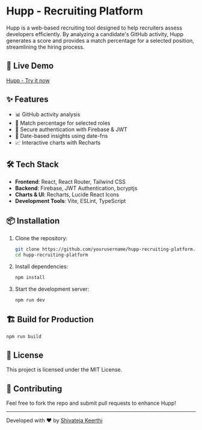 # Hupp - Recruiting Platform

Hupp is a web-based recruiting tool designed to help recruiters assess developers efficiently. By analyzing a candidate's GitHub activity, Hupp generates a score and provides a match percentage for a selected position, streamlining the hiring process.

## 🚀 Live Demo
[Hupp - Try it now](https://hupp.netlify.app)

## ✨ Features
- 📊 GitHub activity analysis
- 🔢 Match percentage for selected roles
- 🔐 Secure authentication with Firebase & JWT
- 📅 Date-based insights using date-fns
- 📈 Interactive charts with Recharts

## 🛠️ Tech Stack
- **Frontend**: React, React Router, Tailwind CSS
- **Backend**: Firebase, JWT Authentication, bcryptjs
- **Charts & UI**: Recharts, Lucide React Icons
- **Development Tools**: Vite, ESLint, TypeScript

## 📦 Installation
1. Clone the repository:
   ```sh
   git clone https://github.com/yourusername/hupp-recruiting-platform.git
   cd hupp-recruiting-platform
   ```
2. Install dependencies:
   ```sh
   npm install
   ```
3. Start the development server:
   ```sh
   npm run dev
   ```

## 🏗️ Build for Production
```sh
npm run build
```

## 📜 License
This project is licensed under the MIT License.

## 🤝 Contributing
Feel free to fork the repo and submit pull requests to enhance Hupp!

---
Developed with ❤️ by [Shivateja Keerthi](https://shivatejakeerthi.github.io)

